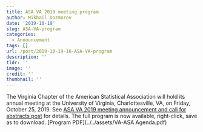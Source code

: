```yaml
---
title: ASA VA 2019 meeting program
author: Mikhail Dozmorov
date: '2019-10-19'
slug: ASA-VA-program
categories:
  - Announcement
tags: []
url: /post/2019-10-19-16-ASA-VA-program
description: ''
tldr: ''
image: ''
credit: ''
thumbnail: ''
---
```



The Virginia Chapter of the American Statistical Association will hold its annual meeting at the University of Virginia, Charlottesville, VA, on Friday, October 25, 2019. See [ASA VA 2019 meeting announcement and call for abstracts post](../2019-09-16-asa-va-meeting/) for details. The full program is now available, right-click, save as to download.  [Program PDF](../../assets/VA-ASA Agenda.pdf)